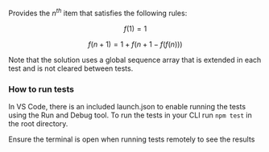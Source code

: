 Provides the $n^{th}$ item that satisfies the following rules:

$$f(1) = 1$$

$$f(n + 1) = 1 + f(n + 1 - f(f(n)))$$

Note that the solution uses a global sequence array that is extended in each test and is not cleared between tests.

### How to run tests

In VS Code, there is an included launch.json to enable running the tests using the Run and Debug tool. To run the tests in your CLI run `npm test` in the root directory.

Ensure the terminal is open when running tests remotely to see the results
